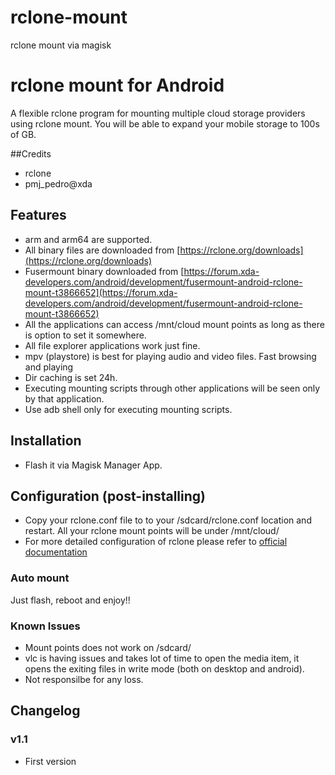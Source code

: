# rclone-mount
rclone mount via magisk

# rclone mount for Android

A flexible rclone program for mounting multiple cloud storage providers using rclone mount. You will be able to expand your mobile storage to 100s of GB.

##Credits
- rclone
- pmj_pedro@xda
## Features
- arm and arm64 are supported.
- All binary files are downloaded from [https://rclone.org/downloads](https://rclone.org/downloads)
- Fusermount binary downloaded from [https://forum.xda-developers.com/android/development/fusermount-android-rclone-mount-t3866652](https://forum.xda-developers.com/android/development/fusermount-android-rclone-mount-t3866652) 
- All the applications can access /mnt/cloud mount points as long as there is option to set it somewhere.
- All file explorer applications work just fine.
- mpv (playstore) is best for playing audio and video files. Fast browsing and playing
- Dir caching is set 24h.
- Executing mounting scripts through other applications will be seen only by that application.
- Use adb shell only for executing mounting scripts.
## Installation
- Flash it via Magisk Manager App.
## Configuration (post-installing)
- Copy your rclone.conf file to to your /sdcard/rclone.conf location and restart. All your rclone mount points will be under /mnt/cloud/
- For more detailed configuration of rclone please refer to [official documentation](https://rclone.org)
### Auto mount
Just flash, reboot and enjoy!!
### Known Issues
- Mount points does not work on /sdcard/
- vlc is having issues and takes lot of time to open the media item, it opens the exiting files in write mode (both on desktop and android).
- Not responsilbe for any loss.
## Changelog
### v1.1
 - First version
 
